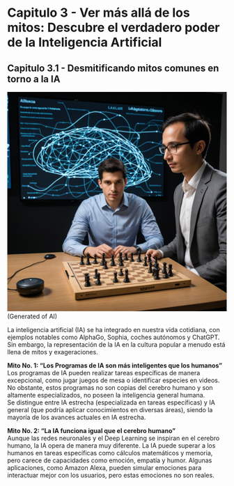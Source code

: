# Capitulo 3 - Ver más allá de los mitos: Descubre el verdadero poder de la Inteligencia Artificial

## Capitulo 3.1 - Desmitificando mitos comunes en torno a la IA

![An image](./img/IMG-12.png) (Generated of AI)


  
La inteligencia artificial (IA) se ha integrado en nuestra vida cotidiana, con ejemplos notables como AlphaGo, Sophia, coches autónomos y ChatGPT. Sin embargo, la representación de la IA en la cultura popular a menudo está llena de mitos y exageraciones.

**Mito No. 1: “Los Programas de IA son más inteligentes que los humanos”**  
Los programas de IA pueden realizar tareas específicas de manera excepcional, como jugar juegos de mesa o identificar especies en videos.  
No obstante, estos programas no son copias del cerebro humano y son altamente especializados, no poseen la inteligencia general humana.  
Se distingue entre IA estrecha (especializada en tareas específicas) y IA general (que podría aplicar conocimientos en diversas áreas), siendo la mayoría de los avances actuales en IA estrecha.

**Mito No. 2: “La IA funciona igual que el cerebro humano”**  
Aunque las redes neuronales y el Deep Learning se inspiran en el cerebro humano, la IA opera de manera muy diferente.
La IA puede superar a los humanos en tareas específicas como cálculos matemáticos y memoria, pero carece de capacidades como emoción, empatía y humor.
Algunas aplicaciones, como Amazon Alexa, pueden simular emociones para interactuar mejor con los usuarios, pero estas emociones no son reales.
